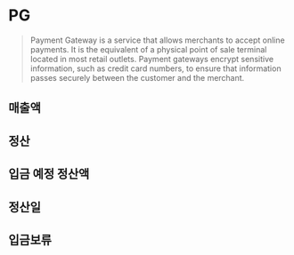 # PG

> Payment Gateway is a service that allows merchants to accept online payments. It is the equivalent of a physical point of sale terminal located in most retail outlets. Payment gateways encrypt sensitive information, such as credit card numbers, to ensure that information passes securely between the customer and the merchant.

## 매출액

## 정산

## 입금 예정 정산액

## 정산일

## 입금보류
